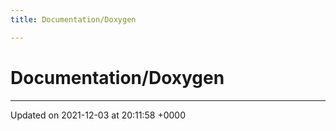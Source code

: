 ```yaml
---
title: Documentation/Doxygen

---
```


# Documentation/Doxygen








-------------------------------

Updated on 2021-12-03 at 20:11:58 +0000
